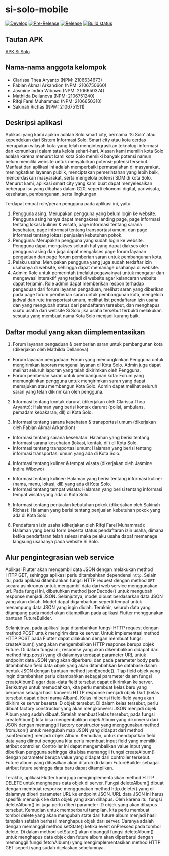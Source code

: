 # si-solo-mobile

[![Develop](https://github.com/pbp-group-assignments/si-solo-mobile/actions/workflows/develop.yml/badge.svg)](https://github.com/pbp-group-assignments/si-solo-mobile/commits/main)
[![Pre-Release](https://github.com/pbp-group-assignments/si-solo-mobile/actions/workflows/pre-release.yml/badge.svg)](https://github.com/pbp-group-assignments/si-solo-mobile/actions/workflows/pre-release.yml)
[![Release](https://github.com/pbp-group-assignments/si-solo-mobile/actions/workflows/release.yml/badge.svg)](https://github.com/pbp-group-assignments/si-solo-mobile/actions/workflows/release.yml)
[![Build status](https://build.appcenter.ms/v0.1/apps/6bb8b49c-3913-4b66-ae04-707a9749474c/branches/main/badge)](https://appcenter.ms)

## Tautan APK
[APK Si Solo](https://install.appcenter.ms/orgs/pbp-group-b12/apps/si-solo/distribution_groups/public)

## Nama-nama anggota kelompok
- Clarissa Thea Aryanto (NPM: 2106634673)
- Fabian Akmal Arkandion (NPM: 2106750660)
- Jasmine Indira Wibowo (NPM: 2106650374)
- Mathilda Dellanova (NPM: 2106751240)
- Rifqi Farel Muhammad (NPM: 2106650310)
- Sakinah Richas (NPM: 2106751511)

## Deskripsi aplikasi
Aplikasi yang kami ajukan adalah Solo smart city, bernama 'Si Solo' atau kependekan dari Sistem Informasi Solo. Smart city atau kota cerdas merupakan wilayah kota yang telah mengintegrasikan teknologi informasi dan komunikasi dalam tata kelola sehari-hari. Alasan kami memilih kota Solo adalah karena menurut kami kota Solo memiliki banyak potensi namun belum memiliki website untuk menyalurkan potensi-potensi tersebut. Manfaat dari aplikasi ini adalah memperbaiki permasalahan di masyarakat, meningkatkan layanan publik, menciptakan pemerintahan yang lebih baik, mencerdaskan masyarakat, serta mengelola potensi SDM di kota Solo. Menurut kami, aplikasi smart city yang kami buat dapat menyelesaikan beberapa isu yang dibahas dalam G20, seperti ekonomi digital, pariwisata, kesehatan, pembangunan, serta lingkungan.

Terdapat empat role/peran pengguna pada aplikasi ini, yaitu:
1. Pengguna asing: Merupakan pengguna yang belum login ke website. Pengguna asing hanya dapat mengakses landing page, page informasi tentang lokasi kuliner & wisata, page informasi tentang sarana kesehatan, page informasi tentang transportasi umum, dan page informasi tentang lokasi penjualan kebutuhan pokok.
2. Pengguna: Merupakan pengguna yang sudah login ke website. Pengguna dapat mengakses seluruh hal yang dapat diakses oleh pengguna asing dan juga dapat mengakses page forum layanan pengaduan dan page forum pemberian saran untuk pembangunan kota.
3. Pelaku usaha: Merupakan pengguna yang juga sudah terdaftar izin usahanya di website, sehingga dapat memanage usahanya di website. 
4. Admin: Role untuk pemerintah (melalui pegawainya) untuk mengatur dan mengawasi interaktif yang terjadi di website agar kelancaran website dapat terjamin. Role admin dapat memberikan respon terhadap pengaduan dari forum layanan pengaduan, melihat saran yang diberikan pada page forum pemberian saran untuk pembangunan kota, mengelola jadwal dan rute transportasi umum, melihat list pendaftaran izin usaha dan yang mengubah status dari pendaftaran tersebut, dan menghapus suatu usaha dari website Si Solo jika usaha tersebut terbukti melakukan sesuatu yang membuat nama Kota Solo menjadi kurang baik.

## Daftar modul yang akan diimplementasikan
1. Forum layanan pengaduan & pemberian saran untuk pembangunan kota (dikerjakan oleh Mathilda Dellanova)
- Forum layanan pengaduan: Forum yang memungkinkan Pengguna untuk mengirimkan laporan mengenai layanan di Kota Solo. Admin juga dapat melihat seluruh laporan yang telah dikirimkan oleh Pengguna.
- Forum pemberian saran untuk pembangunan kota: Forum yang memungkinkan pengguna untuk mengirimkan saran yang dapat memajukan atau membangun Kota Solo. Admin dapat melihat seluruh saran yang telah dikirimkan oleh pengguna.

2. Informasi tentang kontak darurat (dikerjakan oleh Clarissa Thea Aryanto): Halaman yang berisi kontak darurat (polisi, ambulans, pemadam kebakaran, dll) di Kota Solo.

3. Informasi tentang sarana kesehatan & transportasi umum (dikerjakan oleh Fabian Akmal Arkandion)
- Informasi tentang sarana kesehatan: Halaman yang berisi tentang informasi sarana kesehatan (lokasi, kontak, dll) di Kota Solo.
- Informasi tentang transportasi umum: Halaman yang berisi tentang informasi transportasi umum yang ada di Kota Solo.

4. Informasi tentang kuliner & tempat wisata (dikerjakan oleh Jasmine Indira Wibowo)
- Informasi tentang kuliner: Halaman yang berisi tentang informasi kuliner (nama, menu, lokasi, dll) yang ada di Kota Solo.
- Informasi tentang tempat wisata: Halaman yang berisi tentang informasi tempat wisata yang ada di Kota Solo.

5. Informasi tentang penjualan kebutuhan pokok (dikerjakan oleh Sakinah Richas): Halaman yang berisi tentang penjualan kebutuhan pokok yang ada di Kota Solo.

6. Pendaftaran izin usaha (dikerjakan oleh Rifqi Farel Muhammad): Halaman yang berisi form beserta status pendaftaran izin usaha, dimana ketika pendaftaran telah selesai maka pelaku usaha dapat memanage langsung usahanya pada website Si Solo.

## Alur pengintegrasian web service
Aplikasi Flutter akan mengambil data JSON dengan melakukan method HTTP GET, sehingga aplikasi perlu ditambahkan dependensi `http`. Selain itu, pada aplikasi ditambahkan fungsi HTTP request dengan method `GET` secara asinkronus untuk mengambil data dari web service menggunakan url. Pada fungsi ini, dibutuhkan method jsonDecode() untuk mengubah response menjadi JSON. Selanjutnya, model dibuat berdasarkan data JSON yang akan diolah. Model dapat digambarkan seperti tempat untuk menampung data JSON yang ingin diolah. Terakhir, seluruh data yang ditampung pada model akan ditampilkan pada aplikasi Flutter menggunakan bantuan FutureBuilder.

Selanjutnya, pada aplikasi juga ditambahkan fungsi HTTP request dengan method POST untuk mengirim data ke server. Untuk implementasi method HTTP POST pada Flutter dapat dilakukan dengan membuat fungsi createAlbum() yang akan mengembalikan HTTP response berupa objek Future. Di dalam fungsi ini, response yang akan dikembalikan didapat dari method http.post() yang di dalamnya terdapat parameter URL untuk endpoint data JSON yang akan diperbarui dan pada parameter body perlu ditambahkan field data objek yang akan ditambahkan ke database dalam bentuk JSON dengan bantuan method jsonEncode(). Tiap field objek yang ingin ditambahkan perlu ditambahkan sebagai parameter dalam fungsi createAlbum() agar data-data field tersebut dapat dikirimkan ke server. Berikutnya untuk memudahkan, kita perlu membuat kelas baru yang berperan sebagai hasil konversi HTTP response menjadi objek Dart (kelas tersebut dapat diberi nama Album). Kelas ini berisi field-field yang akan dikirim ke server beserta ID objek tersebut. Di dalam kelas tersebut, perlu dibuat factory constructor yang akan mengkonversi JSON menjadi objek Album yang sudah dibuat. Setelah membuat kelas tersebut, pada fungsi createAlbum() kita bisa mengembalikan objek Album yang dikonversi dari JSON dengan memanggil factory constructor yang menggunakan method fromJson() untuk mengubah map JSON yang didapat dari method jsonDecode() menjadi objek Album. Kemudian, untuk mendapatkan field data yang diinput pengguna kita perlu membuat input field yang memiliki atribut controller. Controller ini dapat mengembalikan value input yang diberikan pengguna sehingga kita bisa memanggil fungsi createAlbum() dengan parameter berupa value yang didapat dari controller tersebut. Future album yang dihasilkan akan ditaruh di dalam FutureBuilder sebagai atribut future sehingga data baru dapat ditampilkan.

Terakhir, aplikasi Flutter kami juga mengimplementasikan method HTTP DELETE untuk menghapus data objek di server. Fungsi deleteAlbum() dibuat dengan membuat response menggunakan method http.delete() yang di dalamnya diberi parameter URL ke endpoint JSON. URL data JSON ini harus spesifik menunjuk ke data objek yang akan dihapus. Oleh karena itu, fungsi deleteAlbum() ini juga perlu diberi parameter ID objek yang akan dihapus tersebut. Kemudian untuk memperbarui tampilan, kita perlu membuat tombol delete yang akan mengubah state dari future album menjadi hasil tampilan setelah berhasil menghapus objek dari server. Caranya adalah dengan memanggil method setState() ketika event onPressed pada tombol delete. Di dalam method setState() akan dipanggil fungsi deleteAlbum() untuk menghapus data objek dan future album akan diperbarui dengan memanggil fungsi fetchAlbum() yang mengimplementasikan method HTTP GET seperti yang sudah dijelaskan sebelumnya.
